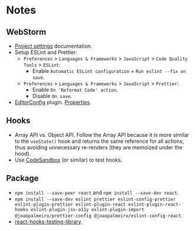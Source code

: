 # Notes

## WebStorm

- [Project settings](https://www.jetbrains.com/help/webstorm/configure-project-settings.html) documentation.
- Setup ESLint and Prettier:
  - `Preferences` > `Languages & Frameworks` > `JavaScript` > `Code Quality Tools` > `ESLint`:
    - Enable `Automatic ESLint configuration` + `Run eslint --fix on save`.
  - `Preferences` > `Languages & Frameworks` > `JavaScript` > `Prettier`:
    - Enable `On 'Reformat Code' action`.
    - Disable `On save`.
- [EditorConfig](https://plugins.jetbrains.com/plugin/7294-editorconfig) plugin. [Properties](https://github.com/editorconfig/editorconfig/wiki/EditorConfig-Properties).

## Hooks

- Array API vs. Object API. Follow the Array API because it is more similar to the `useState()` hook and returns the same reference for all actions, thus avoiding unnecessary re-renders (they are memoized under the hood).
- Use [CodeSandbox](https://codesandbox.io/) (or similar) to test hooks.

## Package

- `npm install --save-peer react` and `npm install --save-dev react`.
- `npm install --save-dev eslint prettier eslint-config-prettier eslint-plugin-prettier eslint-plugin-react eslint-plugin-react-hooks eslint-plugin-jsx-a11y eslint-plugin-import @joaopalmeiro/prettier-config @joaopalmeiro/eslint-config-react`.
- [react-hooks-testing-library](https://react-hooks-testing-library.com/).
